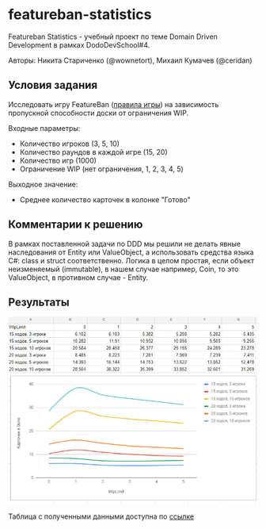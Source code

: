 # featureban-statistics
Featureban Statistics - учебный проект по теме Domain Driven Development в рамках DodoDevSchool#4.

Авторы: Никита Стариченко (@wownetort), Михаил Кумачев (@ceridan)

## Условия задания
Исследовать игру FeatureBan ([правила игры](featureban-slides-2.2-rus.pdf)) на зависимость пропускной способности доски от ограничения WIP.

Входные параметры:
* Количество игроков (3, 5, 10)
* Количество раундов в каждой игре (15, 20)
* Количество игр (1000)
* Ограничение WIP (нет ограничения, 1, 2, 3, 4, 5)

Выходное значение:
* Среднее количество карточек в колонке "Готово"

## Комментарии к решению
В рамках поставленной задачи по DDD мы решили не делать явные наследования от Entity или ValueObject, а использовать средства языка C#: class и struct соответственно. Логика в целом простая, если объект неизменяемый (immutable), в нашем случае например, Coin, то это ValueObject, в противном случае - Entity.

## Результаты

![Результат генерации](statistics.png)

Таблица с полученными данными доступна по [ссылке](https://docs.google.com/spreadsheets/d/12t2HNCd5_-6VOfRBJ6Apxe8TzEFmKgQJVYcBH6L3taE/edit#gid=657673999)